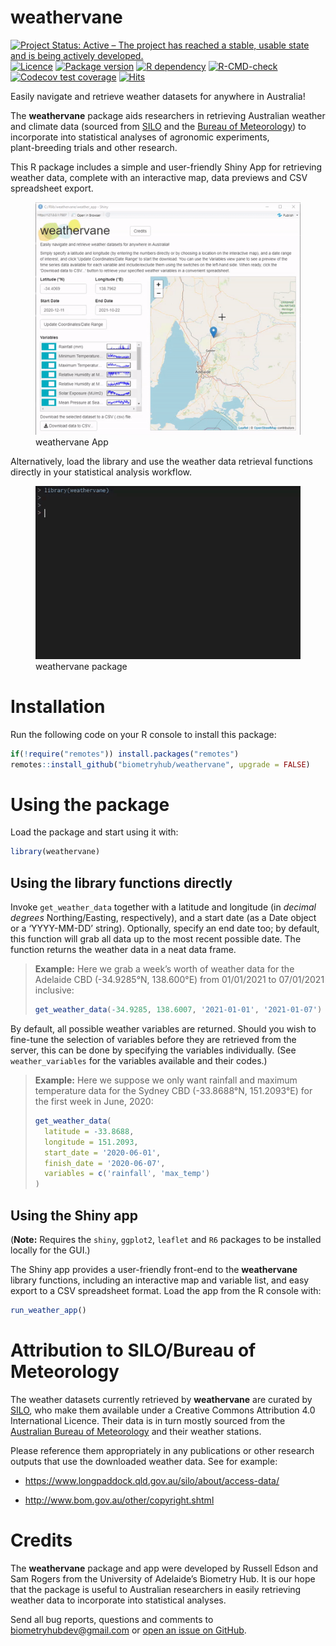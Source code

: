 
<!-- README.md is generated from README.Rmd. Please edit that file -->

# weathervane

<!-- badges: start -->

[![Project Status: Active – The project has reached a stable, usable
state and is being actively
developed.](https://www.repostatus.org/badges/latest/active.svg)](https://www.repostatus.org/#active)
[![Licence](https://img.shields.io/github/license/mashape/apistatus.svg)](https://choosealicense.com/licenses/mit/)
[![Package
version](https://img.shields.io/badge/Package%20version-0.2.0-80b6ff.svg)](/DESCRIPTION)
[![R
dependency](https://img.shields.io/badge/R%3E%3D-3.5.0-80b6ff.svg)](https://cran.r-project.org/)
[![R-CMD-check](https://github.com/biometryhub/weathervane/workflows/R-CMD-check/badge.svg)](https://github.com/biometryhub/weathervane/actions)
[![Codecov test
coverage](https://codecov.io/gh/biometryhub/weathervane/branch/main/graph/badge.svg)](https://app.codecov.io/gh/biometryhub/weathervane?branch=main)
[![Hits](https://hits.seeyoufarm.com/api/count/incr/badge.svg?url=https%3A%2F%2Fbiometryhub.github.io%2Fweathervane%2F&count_bg=%2379C83D&title_bg=%23555555&icon=&icon_color=%23E7E7E7&title=hits&edge_flat=false)](https://hits.seeyoufarm.com)
<!-- badges: end -->

Easily navigate and retrieve weather datasets for anywhere in Australia!

The **weathervane** package aids researchers in retrieving Australian
weather and climate data (sourced from
[SILO](https://www.longpaddock.qld.gov.au/silo/) and the [Bureau of
Meteorology](http://www.bom.gov.au/)) to incorporate into statistical
analyses of agronomic experiments,  
plant-breeding trials and other research.

This R package includes a simple and user-friendly Shiny App for
retrieving weather data, complete with an interactive map, data previews
and CSV spreadsheet export.

<figure>
<img src="man/figures/app_usage.gif" alt="weathervane App" />
<figcaption aria-hidden="true">weathervane App</figcaption>
</figure>

Alternatively, load the library and use the weather data retrieval
functions directly in your statistical analysis workflow.

<figure>
<img src="man/figures/package_usage.gif" alt="weathervane package" />
<figcaption aria-hidden="true">weathervane package</figcaption>
</figure>

# Installation

Run the following code on your R console to install this package:

``` r
if(!require("remotes")) install.packages("remotes") 
remotes::install_github("biometryhub/weathervane", upgrade = FALSE)
```

# Using the package

Load the package and start using it with:

``` r
library(weathervane)
```

## Using the library functions directly

Invoke `get_weather_data` together with a latitude and longitude (in
*decimal degrees* Northing/Easting, respectively), and a start date (as
a Date object or a ‘YYYY-MM-DD’ string). Optionally, specify an end date
too; by default, this function will grab all data up to the most recent
possible date. The function returns the weather data in a neat data
frame.

> **Example:** Here we grab a week’s worth of weather data for the
> Adelaide CBD (-34.9285°N, 138.600°E) from 01/01/2021 to 07/01/2021
> inclusive:
>
> ``` r
> get_weather_data(-34.9285, 138.6007, '2021-01-01', '2021-01-07')
> ```

By default, all possible weather variables are returned. Should you wish
to fine-tune the selection of variables before they are retrieved from
the server, this can be done by specifying the variables individually.
(See `weather_variables` for the variables available and their codes.)

> **Example:** Here we suppose we only want rainfall and maximum
> temperature data for the Sydney CBD (-33.8688°N, 151.2093°E) for the
> first week in June, 2020:
>
> ``` r
> get_weather_data(
>   latitude = -33.8688, 
>   longitude = 151.2093, 
>   start_date = '2020-06-01', 
>   finish_date = '2020-06-07',
>   variables = c('rainfall', 'max_temp')
> )
> ```

## Using the Shiny app

(**Note:** Requires the `shiny`, `ggplot2`, `leaflet` and `R6` packages
to be installed locally for the GUI.)

The Shiny app provides a user-friendly front-end to the **weathervane**
library functions, including an interactive map and variable list, and
easy export to a CSV spreadsheet format. Load the app from the R console
with:

``` r
run_weather_app()
```

# Attribution to SILO/Bureau of Meteorology

The weather datasets currently retrieved by **weathervane** are curated
by [SILO](https://www.longpaddock.qld.gov.au/silo/), who make them
available under a Creative Commons Attribution 4.0 International
Licence. Their data is in turn mostly sourced from the [Australian
Bureau of Meteorology](http://www.bom.gov.au/) and their weather
stations.

Please reference them appropriately in any publications or other
research outputs that use the downloaded weather data. See for example:

- <https://www.longpaddock.qld.gov.au/silo/about/access-data/>

- <http://www.bom.gov.au/other/copyright.shtml>

# Credits

The **weathervane** package and app were developed by Russell Edson and
Sam Rogers from the University of Adelaide’s Biometry Hub. It is our
hope that the package is useful to Australian researchers in easily
retrieving weather data to incorporate into statistical analyses.

Send all bug reports, questions and comments to
<biometryhubdev@gmail.com> or [open an issue on
GitHub](https://github.com/biometryhub/weathervane/issues).
